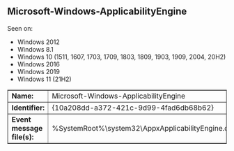 ## Microsoft-Windows-ApplicabilityEngine

Seen on:
* Windows 2012
* Windows 8.1
* Windows 10 (1511, 1607, 1703, 1709, 1803, 1809, 1903, 1909, 2004, 20H2)
* Windows 2016
* Windows 2019
* Windows 11 (21H2)

<table border="1" class="docutils">
  <tbody>
    <tr>
      <td><b>Name:</b></td>
      <td>Microsoft-Windows-ApplicabilityEngine</td>
    </tr>
    <tr>
      <td><b>Identifier:</b></td>
      <td>{10a208dd-a372-421c-9d99-4fad6db68b62}</td>
    </tr>
    <tr>
      <td><b>Event message file(s):</b></td>
      <td>%SystemRoot%\system32\AppxApplicabilityEngine.dll</td>
    </tr>
  </tbody>
</table>

&nbsp;

